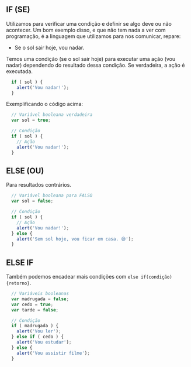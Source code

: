 ## IF (SE)
Utilizamos para verificar uma condição e definir se algo deve ou não acontecer.
Um bom exemplo disso, e que não tem nada a ver com programação, é a linguagem que utilizamos para nos comunicar, repare:

  - Se o sol sair hoje, vou nadar.

Temos uma condição (se o sol sair hoje) para executar uma ação (vou nadar) dependendo do resultado dessa condição. Se verdadeira, a ação é executada.
```javascript
  if ( sol ) {
    alert('Vou nadar!');
  }
```

Exemplificando o código acima:
```javascript
  // Variável booleana verdadeira
  var sol = true;

  // Condição
  if ( sol ) {
    // Ação
    alert('Vou nadar!');
  }
```

## ELSE (OU)
Para resultados contrários.
```javascript
  // Variável booleana para FALSO
  var sol = false;

  // Condição
  if ( sol ) {
    // Ação
    alert('Vou nadar!');
  } else {
    alert('Sem sol hoje, vou ficar em casa. 😪');
  }
```
## ELSE IF
Também podemos encadear mais condições com `else if(condição) {retorno}`.
```javascript
  // Variáveis booleanas
  var madrugada = false;
  var cedo = true;
  var tarde = false;

  // Condição
  if ( madrugada ) {
    alert('Vou ler');
  } else if ( cedo ) {
    alert('Vou estudar');
  } else {
    alert('Vou assistir filme');
  }
```
